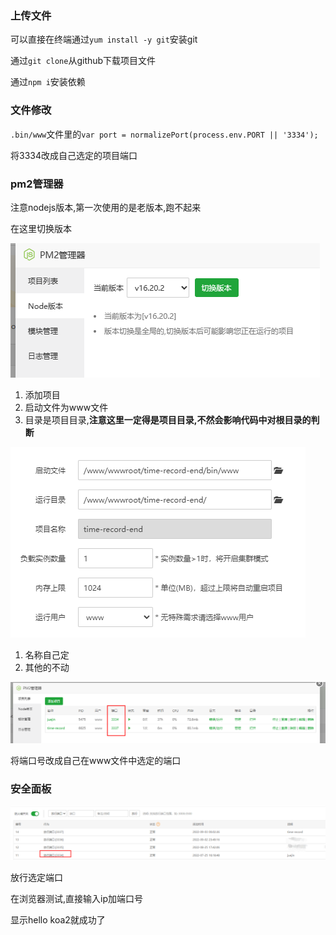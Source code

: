 ### 上传文件

可以直接在终端通过`yum install -y git`安装git

通过`git clone`从github下载项目文件

通过`npm i`安装依赖

### 文件修改

`.bin/www`文件里的`var port = normalizePort(process.env.PORT || '3334');`

将3334改成自己选定的项目端口

### pm2管理器

注意nodejs版本,第一次使用的是老版本,跑不起来

在这里切换版本

![image-20230827171113804](image/image-20230827171113804.png)

1. 添加项目
2. 启动文件为www文件
3. 目录是项目目录,**注意这里一定得是项目目录,不然会影响代码中对根目录的判断**

![image-20230828223907085](image/image-20230828223907085.png)

1. 名称自己定
2. 其他的不动

![image-20220903000938803](image/image-20220903000938803-16621358053511.png)

将端口号改成自己在www文件中选定的端口

### 安全面板

![image-20220903001559116](image/image-20220903001559116-16621358176853.png)

放行选定端口

在浏览器测试,直接输入ip加端口号

显示hello koa2就成功了